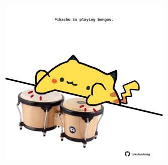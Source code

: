 <!-- built at 23/09/2022, 13:14:55 UTC -->
<p align="center">
  <img width="500" height="500" src="./ReadmeImage.svg">
</p>

